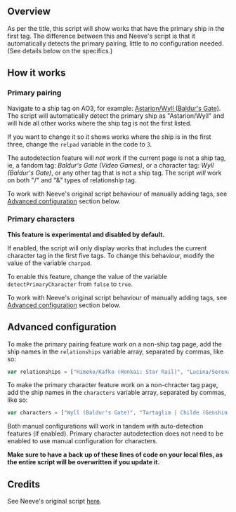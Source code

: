 ## Overview

As per the title, this script will show works that have the primary ship in the first tag. The difference between this and Neeve's script is that it automatically detects the primary pairing, little to no configuration needed. (See details below on the specifics.)

## How it works

### Primary pairing

Navigate to a ship tag on AO3, for example: [Astarion/Wyll (Baldur's Gate)](<https://archiveofourown.org/tags/Astarion*s*Wyll%20(Baldur's%20Gate)/works>). The script will automatically detect the primary ship as "Astarion/Wyll" and will hide all other works where the ship tag is not the first listed.

If you want to change it so it shows works where the ship is in the first three, change the `relpad` variable in the code to `3`.

The autodetection feature will *not* work if the current page is not a ship tag, ie, a fandom tag: *Baldur's Gate (Video Games)*, or a character tag: *Wyll (Baldur's Gate)*, or any other tag that is not a ship tag. The script *will* work on both "/" and "&" types of relationship tag.

To work with Neeve's original script behaviour of manually adding tags, see [Advanced configuration](#advanced-configuration) section below.

### Primary characters

**This feature is experimental and disabled by default.**

If enabled, the script will only display works that includes the current character tag in the first five tags. To change this behaviour, modify the value of the variable `charpad`.

To enable this feature, change the value of  the variable `detectPrimaryCharacter` from `false` to `true`.

To work with Neeve's original script behaviour of manually adding tags, see [Advanced configuration](#advanced-configuration) section below.

## Advanced configuration

To make the primary pairing feature work on a non-ship tag page, add the ship names in the `relationships` variable array, separated by commas, like so:

```js
var relationships = ["Himeko/Kafka (Honkai: Star Rail)", "Lucina/Serena | Severa"];
```

To make the primary character feature work on a non-chracter tag page, add the ship names in the `characters` variable array, separated by commas, like so:

```js
var characters = ["Wyll (Baldur's Gate)", "Tartaglia | Childe (Genshin Impact)"];
```

Both manual configurations will work in tandem with auto-detection features (if enabled). Primary character autodetection does not need to be enabled to use manual configuration for characters.

**Make sure to have a back up of these lines of code on your local files, as the entire script will be overwritten if you update it.**

## Credits

See Neeve's original script [here](https://greasyfork.org/en/scripts/377386-ao3-only-show-primary-pairing).